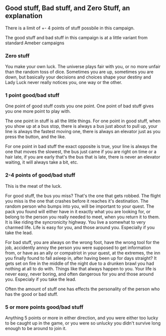 ## Good stuff, Bad stuff, and Zero Stuff, an explanation

There is a limit of +- 4 points of stuff possbile in this campaign.

The good stuff and bad stuff in this campaign is at a little variant
from standard Ameber campaigns

### Zero stuff

You make your own luck.  The universe plays fair with you, or no more
unfair than the random toss of dice.  Sometimes you are up, sometimes
you are down, but basically your decisions and choices shape your
destiny and Lady Luck never really notices you, one way or the other.

### 1 point good/bad stuff

One point of good stuff costs you one point.  One point of bad stuff
gives you one more point to play with.

The one point in stuff is all the little things.  For one point in
good stuff, when you show up at a bus stop, there is always a bus just
about to pull up, your line is always the fastest moving one, there is
always an elevator just as you press the button, and the like.

For one point in bad stuff the exact opposite is true, your line is
always the one that moves the slowest, the bus just came if you are
right on time or a hair late, if you are early that's the bus that is
late, there is never an elevator waiting, it will always take a bit,
etc.

### 2-4 points of good/bad stuff

This is the meat of the luck.  

For good stuff, the bus you miss?  That's the one that gets robbed.
The flight you miss is the one that crashes before it reaches it's
destination.  The random person who bumps into you, will be important
to your quest.  The pack you found will either have in it exactly what
you are looking for, or belong to the person you really needed to
meet, when you return it to them.  It is like riding the syncronicity
highway.  You live a somewhat to very charmed life.  Life is easy for
you, and those around you.  Especially if you take the lead.

For bad stuff, you are always on the wrong foot, have the wrong tool
for the job, accidently annoy the person you were supposed to get
information from, or have as an ally or compatriot in your quest, at
the extremes, the inn you finally found to fall asleep in, after
having been up for days straight?  It gets set on fire in the middle
of the night due to a drunken brawl you had nothing at all to do
with. Things like that always happen to you.  Your life is never easy,
never boring, and often dangerous for you and those around you.
Especialy if you take the lead.

Often the amount of stuff one has effects the personality of the
person who has the good or bad stuff.

### 5 or more points good/bad stuff

Anything 5 points or more in either direction, and you were either too
lucky to be caught up in the game, or you were so unlucky you didn't
survive long enough to be around to join it.
